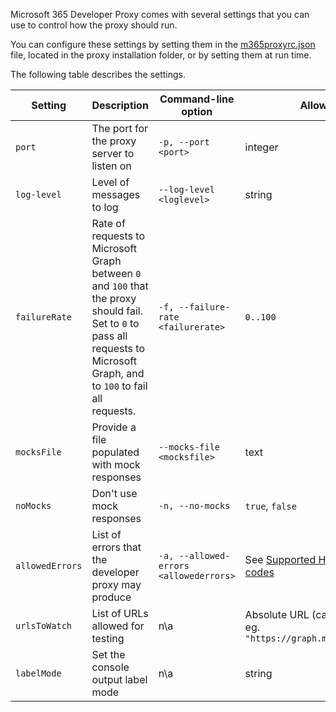 Microsoft 365 Developer Proxy comes with several settings that you can use to control how the proxy should run.

You can configure these settings by setting them in the [m365proxyrc.json](./m365proxyrc) file, located in the proxy installation folder, or by setting them at run time.

The following table describes the settings.

Setting|Description|Command-line option|Allowed values|Default value
--|--|--|--|--
`port`|The port for the proxy server to listen on|`-p, --port <port>`|integer|`8000`
`log-level` | Level of messages to log|`--log-level <loglevel>`|string| `debug`, `info`, `warn`, `error`| `info`
`failureRate`|Rate of requests to Microsoft Graph between `0` and `100` that the proxy should fail. Set to `0` to pass all requests to Microsoft Graph, and to `100` to fail all requests.|`-f, --failure-rate <failurerate>`|`0..100`|`50`
`mocksFile`|Provide a file populated with mock responses|`--mocks-file <mocksfile>`| text |`responses.json`
`noMocks`|Don't use mock responses|`-n, --no-mocks`|`true`, `false`|`false`
`allowedErrors`|List of errors that the developer proxy may produce|`-a, --allowed-errors <allowederrors> `| See [Supported HTTP error status codes](./Supported-HTTP-error-status-codes)|All supported error codes
`urlsToWatch`|List of URLs allowed for testing|n\a|Absolute URL (can contain wildcards) eg. `"https://graph.microsoft.com/v1.0/*"`|See [m365proxyrc](./m365proxyrc) file
`labelMode`| Set the console output label mode |n\a|string| `text`, `icon`, `nerdFont`| `text`
